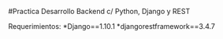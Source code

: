#Practica Desarrollo Backend c/ Python, Django y REST

Requerimientos:
*Django==1.10.1
*djangorestframework==3.4.7
